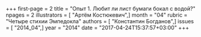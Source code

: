 +++
first-page = 2
title = "Опыт 1. Любит ли лист бумаги бокал с водой?"
npages = 2
illustrators = [ "Артём Костюкевич",]
month = "04"
rubric = "Четыре стихии Эмпедокла"
authors = [ "Константин Богданов",]
issues = [ "2014_04",]
year = "2014"
date = "2017-04-24T15:37:57+03:00"
+++
